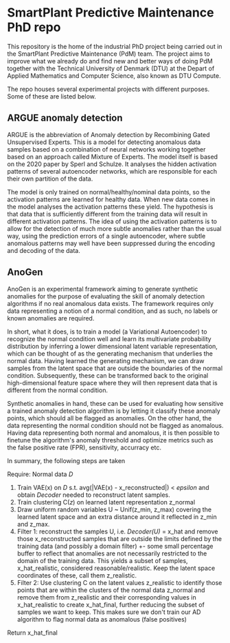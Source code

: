# SmartPlant Predictive Maintenance PhD repo
This repository is the home of the industrial PhD project being carried out in the SmartPlant Predictive Maintenance (PdM) team. 
The project aims to improve what we already do and find new and better ways of doing PdM together with the Technical University
of Denmark (DTU) at the Depart of Applied Mathematics and Computer Science, also known as DTU Compute. 

The repo houses several experimental projects with different purposes. Some of these are listed below. 

## ARGUE anomaly detection
ARGUE is the abbreviation of Anomaly detection by Recombining Gated Unsupervised Experts. This is a model for detecting
anomalous data samples based on a combination of neural networks working together based on an approach called 
Mixture of Experts. The model itself is based on the 2020 paper by Sperl and Schulze. It analyses the hidden activation
patterns of several autoencoder networks, which are responsible for each their own partition of the data. 

The model is only trained on normal/healthy/nominal data points, so the activation patterns are learned for healthy data. 
When new data comes in 
the model analyses the activation patterns these yield. The hypothesis is that data that is sufficiently different from the 
training data will result in different activation patterns. The idea of using the activation patterns is to allow for the 
detection of much more subtle anomalies rather than the usual way, using the prediction errors of a single autoencoder, where 
subtle anomalous patterns may well have been suppressed during the encoding and decoding of the data. 


## AnoGen

AnoGen is an experimental framework aiming to generate synthetic anomalies for 
the purpose of evaluating the skill of anomaly detection algorithms if no real anomalous data exists.
The framework requires only data representing a notion of a normal condition, 
and as such, no labels or known anomalies are required.


In short, what it does, is to train a model (a Variational Autoencoder) to recognize the normal condition well 
and learn its multivariate probability distribution by inferring a lower dimensional 
latent variable representation, which can be thought of as the generating mechanism that
underlies the normal data. Having learned the generating mechanism, we can draw samples from
the latent space that are outside the boundaries of the normal condition. Subsequently, these
can be transformed back to the original high-dimensional feature space where they will then
represent data that is different from the normal condition. 


Synthetic anomalies in hand, these can be used for evaluating how sensitive a trained 
anomaly detection algorithm is by letting it classify these anomaly points, which should
all be flagged as anomalies. On the other hand, the data representing the normal condition 
should not be flagged as anomalous. Having data representing both normal and anomalous, it
is then possible to finetune the algorithm's anomaly threshold and optimize metrics such as 
the false positive rate (FPR), sensitivity, accurracy etc.


In summary, the following steps are taken


Require: Normal data _D_

1. Train VAE(x) on _D_ s.t. avg(|VAE(x) - x_reconstructed|) < _epsilon_ and obtain _Decoder_ 
needed to reconstruct latent samples.
2. Train clustering C(_z_) on learned latent representation z_normal
3. Draw uniform random variables U ~ Unif(z_min, z_max) covering the learned latent 
space and an extra distance around it reflected in z_min and z_max.
4. Filter 1: reconstruct the samples U, i.e. _Decoder(U)_ = x_hat and remove those x_reconstructed 
samples that are outside the limits defined by the training data (and possibly a domain filter) +-
some small percentage buffer to reflect that anomalies are not necessarily restricted to the domain
of the training data. This yields a subset of samples, x_hat_realistic, considered 
reasonable/realistic. Keep the latent space coordinates of these, call them z_realistic. 
5. Filter 2: Use clustering C on the latent values z_realistic to identify those points that
are within the clusters of the normal data z_normal and remove them from z_realistic and their
corresponding values in x_hat_realistic to create x_hat_final, further 
reducing the subset of samples we want to keep. This makes sure we don't train our AD algorithm 
to flag normal data as anomalous (false positives)


Return x_hat_final







